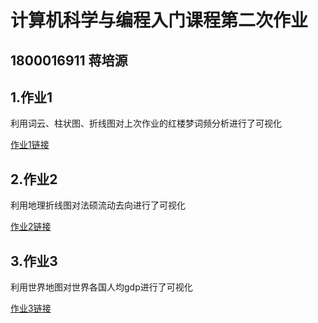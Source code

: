 # 计算机科学与编程入门课程第二次作业
## 1800016911 蒋培源
## 1.作业1
利用词云、柱状图、折线图对上次作业的红楼梦词频分析进行了可视化

[作业1链接](https://jpy0830.github.io/line.html)
## 2.作业2
利用地理折线图对法硕流动去向进行了可视化

[作业2链接](https://jpy0830.github.io/geo.html)
## 3.作业3
利用世界地图对世界各国人均gdp进行了可视化

[作业3链接](https://jpy0830.github.io/world_map.html)

